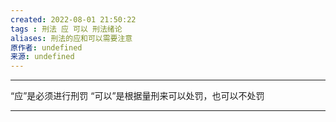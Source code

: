 ```yaml
---
created: 2022-08-01 21:50:22
tags : 刑法 应 可以 刑法绪论
aliases: 刑法的应和可以需要注意
原作者: undefined
来源: undefined
---
```

---
“应”是必须进行刑罚
“可以”是根据量刑来可以处罚，也可以不处罚

---

